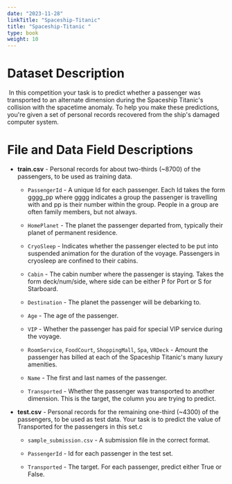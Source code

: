 ```yaml
---
date: "2023-11-28"
linkTitle: "Spaceship-Titanic"
title: "Spaceship-Titanic "
type: book 
weight: 10
---
```



# Dataset Description

&nbsp;In this competition your task is to predict whether a passenger was transported to an alternate dimension during the Spaceship Titanic's collision with the spacetime anomaly. To help you make these predictions, you're given a set of personal records recovered from the ship's damaged computer system.

# File and Data Field Descriptions
- **train.csv** - Personal records for about two-thirds (~8700) of the passengers, to be used as training data.

  - `PassengerId` - A unique Id for each passenger. Each Id takes the form gggg_pp where gggg indicates a group the passenger is travelling with and pp is their number within the group. People in a group are often family members, but not always.

  - `HomePlanet` - The planet the passenger departed from, typically their planet of permanent residence.
  - `CryoSleep` - Indicates whether the passenger elected to be put into suspended animation for the duration of the voyage. Passengers in cryosleep are confined to their cabins.

  - `Cabin` - The cabin number where the passenger is staying. Takes the form deck/num/side, where side can be either P for Port or S for Starboard.

  - `Destination` - The planet the passenger will be debarking to.

  - `Age` - The age of the passenger.

  - `VIP` - Whether the passenger has paid for special VIP service during the voyage.

  - `RoomService`, `FoodCourt`, `ShoppingMall`, `Spa`, `VRDeck` - Amount the passenger has billed at each of the Spaceship Titanic's many luxury amenities.

  - `Name` - The first and last names of the passenger. 

  - `Transported` - Whether the passenger was transported to another dimension. This is the target, the column you are trying to predict.

- **test.csv** - Personal records for the remaining one-third (~4300) of the passengers, to be used as test data. Your task is to predict the value of Transported for the passengers in this set.c

  - `sample_submission.csv` - A submission file in the correct format. 

  - `PassengerId` - Id for each passenger in the test set.

  - `Transported` - The target. For each passenger, predict either True or False.

